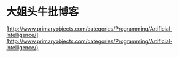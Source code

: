# 大姐头牛批博客






[http://www.primaryobjects.com/categories/Programming/Artificial-Intelligence/](http://www.primaryobjects.com/categories/Programming/Artificial-Intelligence/)




